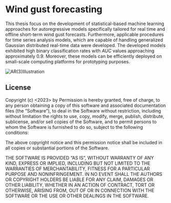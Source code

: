 # Wind gust forecasting



This thesis focus on the development of statistical-based machine learning approaches for autoregressive models specifically tailored for real time and offline short-term wind gust forecasts. 
Furthermore, applicable procedures for time series analysis models, which are capable of handling generalized Gaussian distributed real-time data were developed. 
The developed models exhibited high binary classification rates with $AUC$ values approaching approximately $0.9$. 
Moreover, these models can be efficiently deployed on small-scale computing platforms for prototyping purposes.


![AR(3)Illustration](https://github.com/Moorboor/WindGust/assets/49979657/6d790023-aff8-4632-8f26-c8648f61cd49)



## License

Copyright (c) <2023> by <copyright Maik van Do>
Permission is hereby granted, free of charge, to any person obtaining a copy of this software and associated documentation files (the “Software”), to deal in the Software without restriction, including without limitation the rights to use, copy, modify, merge, publish, distribute, sublicense, and/or sell copies of the Software, and to permit persons to whom the Software is furnished to do so, subject to the following conditions:

The above copyright notice and this permission notice shall be included in all copies or substantial portions of the Software.

THE SOFTWARE IS PROVIDED “AS IS”, WITHOUT WARRANTY OF ANY KIND, EXPRESS OR IMPLIED, INCLUDING BUT NOT LIMITED TO THE WARRANTIES OF MERCHANTABILITY, FITNESS FOR A PARTICULAR PURPOSE AND NONINFRINGEMENT. IN NO EVENT SHALL THE AUTHORS OR COPYRIGHT HOLDERS BE LIABLE FOR ANY CLAIM, DAMAGES OR OTHER LIABILITY, WHETHER IN AN ACTION OF CONTRACT, TORT OR OTHERWISE, ARISING FROM, OUT OF OR IN CONNECTION WITH THE SOFTWARE OR THE USE OR OTHER DEALINGS IN THE SOFTWARE.
